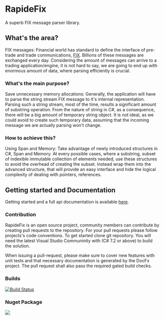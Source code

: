 
# RapideFix
A superb FIX message parser library.

## What's the area?
FIX messages: Financial world has standard to define the interface of pre-trade and trade communications, [FIX](https://en.wikipedia.org/wiki/Financial_Information_eXchange). Billions of these messages are exchanged every day. Considering the amount of messages can arrive to a trading application/engine, it is not hard to say, we are going to end up with enormous amount of data, where parsing efficiently is crucial.

### What's the main purpose?
Save unnecessary memory allocations: Generally, the application will have to parse the string stream FIX message to it's internal representation. Parsing such a string stream, most of the time, results a significant amount of substring operation. From the nature of string in C#, as a consequence, there will be a big amount of temporary string object. It is not ideal, as we could avoid to create such temporary data, assuming that the incoming message we are actually parsing won't change.

### How to achieve this?
Using Span<T> and Memory<T>: Take advantage of newly introduced structures in C#, Span<T> and Memory<T>. At every possible cases, where a substring, subset of indexible immutable collection of elements needed, use these structures to avoid the overhead of creating the subset. Instead wrap them into the advanced structure, that will provide an easy interface and hide the logical complexity of dealing with pointers, references.

## Getting started and Documentation

Getting started and a full api documentation is available [here](https://danubedev.github.io/rapidefix/).

### Contribution

RapideFix is an open source project, community members can contribute by creating pull requests to the repository. For your pull requests please follow projects's code conventions.
To get started clone git repository. You will need the latest Visual Studio Communinity with (C# 7.2 or above) to build the solution.

When issuing a pull-request, please make sure to cover new features with unit tests and that necessary documentation is generated by the DocFx project. The pull request shall also pass the required gated build checks.

### Builds

[![Build Status](https://ladeak.visualstudio.com/_apis/public/build/definitions/5533bb9d-95cb-4aa5-948b-8aa740533fb5/2/badge)](https://ladeak.visualstudio.com/danubeDev/_build/index?definitionId=2)

### Nuget Package

[![](https://img.shields.io/nuget/v/DanubeDev.RapideFix.svg)](https://www.nuget.org/packages/DanubeDev.RapideFix/)




